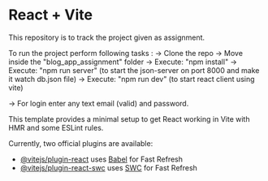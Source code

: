 # React + Vite

This repository is to track the project given as assignment.

To run the project perform following tasks :
-> Clone the repo
-> Move inside the "blog_app_assignment" folder
-> Execute: "npm install"
-> Execute: "npm run server" (to start the json-server on port 8000 and make it watch db.json file)
-> Execute: "npm run dev" (to start react client using vite)

-> For login enter any text email (valid) and password.

This template provides a minimal setup to get React working in Vite with HMR and some ESLint rules.

Currently, two official plugins are available:

- [@vitejs/plugin-react](https://github.com/vitejs/vite-plugin-react/blob/main/packages/plugin-react/README.md) uses [Babel](https://babeljs.io/) for Fast Refresh
- [@vitejs/plugin-react-swc](https://github.com/vitejs/vite-plugin-react-swc) uses [SWC](https://swc.rs/) for Fast Refresh
